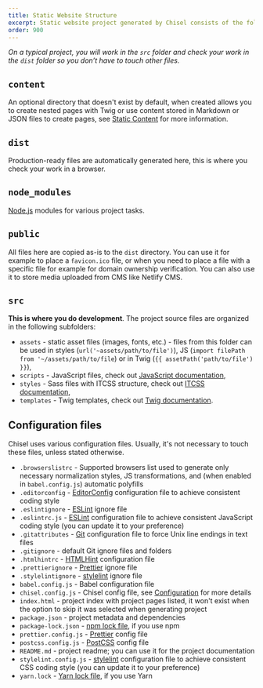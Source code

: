 ```yaml
---
title: Static Website Structure
excerpt: Static website project generated by Chisel consists of the following folders and files
order: 900
---
```


_On a typical project, you will work in the `src` folder and check your work in the `dist` folder so you don’t have to touch other files._

## `content`

An optional directory that doesn't exist by default, when created allows you to create nested pages with Twig or use content stored in Markdown or JSON files to create pages, see [Static Content](/docs/development/static-content) for more information.

## `dist`

Production-ready files are automatically generated here, this is where you check your work in a browser.

## `node_modules`

[Node.js](https://nodejs.org/) modules for various project tasks.

## `public`

All files here are copied as-is to the `dist` directory. You can use it for example to place a `favicon.ico` file, or when you need to place a file with a specific file for example for domain ownership verification. You can also use it to store media uploaded from CMS like Netlify CMS.

## `src`

**This is where you do development**. The project source files are organized in the following subfolders:

- `assets` - static asset files (images, fonts, etc.) - files from this folder can be used in styles (`url('~assets/path/to/file')`), JS (`import filePath from '~/assets/path/to/file`) or in Twig (`{{ assetPath('path/to/file') }}`),
- `scripts` - JavaScript files, check out [JavaScript documentation](/docs/development/javascript),
- `styles` - Sass files with ITCSS structure, check out [ITCSS documentation](/docs/development/itcss),
- `templates` - Twig templates, check out [Twig documentation](/docs/development/twig).

## Configuration files

Chisel uses various configuration files. Usually, it's not necessary to touch these files, unless stated otherwise.

- `.browserslistrc` - Supported browsers list used to generate only necessary normalization styles, JS transformations, and (when enabled in `babel.config.js`) automatic polyfills
- `.editorconfig` - [EditorConfig](https://editorconfig.org/) configuration file to achieve consistent coding style
- `.eslintignore` - [ESLint](https://eslint.org/) ignore file
- `.eslintrc.js` - [ESLint](https://eslint.org/) configuration file to achieve consistent JavaScript coding style (you can update it to your preference)
- `.gitattributes` - [Git](https://git-scm.com/) configuration file to force Unix line endings in text files
- `.gitignore` - default Git ignore files and folders
- `.htmlhintrc` - [HTMLHint](https://github.com/htmlhint/HTMLHint) configuration file
- `.prettierignore` - [Prettier](https://prettier.io/) ignore file
- `.stylelintignore` - [stylelint](https://stylelint.io/) ignore file
- `babel.config.js` - Babel configuration file
- `chisel.config.js` - Chisel config file, see [Configuration](/docs/development/configuration) for more details
- `index.html` - project index with project pages listed, it won't exist when the option to skip it was selected when generating project
- `package.json` - project metadata and dependencies
- `package-lock.json` - [npm lock file](https://docs.npmjs.com/cli/v7/configuring-npm/package-lock-json), if you use npm
- `prettier.config.js` - [Prettier](https://prettier.io/) config file
- `postcss.config.js` - [PostCSS](https://postcss.org/) config file
- `README.md` - project readme; you can use it for the project documentation
- `stylelint.config.js` - [stylelint](https://stylelint.io/) configuration file to achieve consistent CSS coding style (you can update it to your preference)
- `yarn.lock` - [Yarn lock file](https://classic.yarnpkg.com/en/docs/yarn-lock/), if you use Yarn
